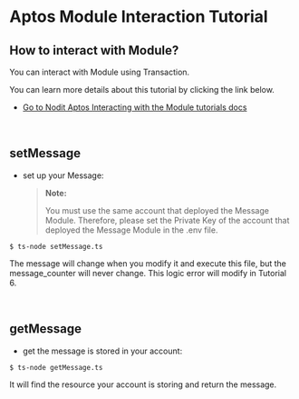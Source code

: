 # Aptos Module Interaction Tutorial

## How to interact with Module?

You can interact with Module using Transaction.

You can learn more details about this tutorial by clicking the link below.

- [Go to Nodit Aptos Interacting with the Module tutorials docs](https://developer.nodit.io/docs/interacting-with-the-module)

<br>

## setMessage

- set up your Message:
  > **Note:**
  >
  > You must use the same account that deployed the Message Module. Therefore, please set the Private Key of the account that deployed the Message Module in the .env file.

```
$ ts-node setMessage.ts
```

The message will change when you modify it and execute this file, but the message_counter will never change.
This logic error will modify in Tutorial 6.

<br>

## getMessage

- get the message is stored in your account:

```
$ ts-node getMessage.ts
```

It will find the resource your account is storing and return the message.
